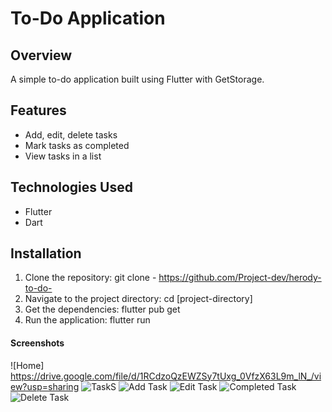 
# To-Do Application

## Overview
A simple to-do application built using Flutter with GetStorage.

## Features
- Add, edit, delete tasks
- Mark tasks as completed
- View tasks in a list

## Technologies Used
- Flutter
- Dart

## Installation
1. Clone the repository: git clone - https://github.com/Project-dev/herody-to-do-
2. Navigate to the project directory: cd [project-directory]
3. Get the dependencies: flutter pub get
4. Run the application: flutter run
   
#### Screenshots
![Home]
https://drive.google.com/file/d/1RCdzoQzEWZSy7tUxg_0VfzX63L9m_lN_/view?usp=sharing
![TaskS](https://drive.google.com/file/d/1_JbcAdtWNhB7pVbcHfcZfkLTKmBQSTZq/view?usp=sharing)
![Add Task](https://drive.google.com/file/d/1t5sst_QEtwnCkQe4wkpZ2B_H3oYKUlmP/view?usp=sharing)
![Edit Task](https://drive.google.com/file/d/1j2TvvmG3U9qVhTtsJZzvW93Xhi6sls43/view?usp=sharing)
![Completed Task](https://drive.google.com/file/d/1Ysan04PZj8j0L8Z5OwG-FzKCkfkfc9W9/view?usp=sharing)
![Delete Task](https://drive.google.com/file/d/1hUq6HJ3rqWv9lPNkk7Uu0uOvIF8ocDb9/view?usp=sharing)





